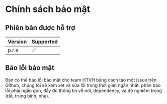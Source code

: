 # Chính sách bảo mật

## Phiên bản được hỗ trợ

| Version | Supported          |
| ------- | ------------------ |
| p.r.e   | :white_check_mark: |

## Báo lỗi bảo mật
Bạn có thể báo lỗi bảo mật cho team HTVH bằng cách tạo một issue trên Github,
chúng tôi sẽ xem xét và sửa lỗi trong thời gian ngắn nhất, phần báo lỗi phải ngắn gọn,
đầy đủ thông tin về nơi, dependency, và độ nghiêm trọng (rất, trung bình, nhẹ).

